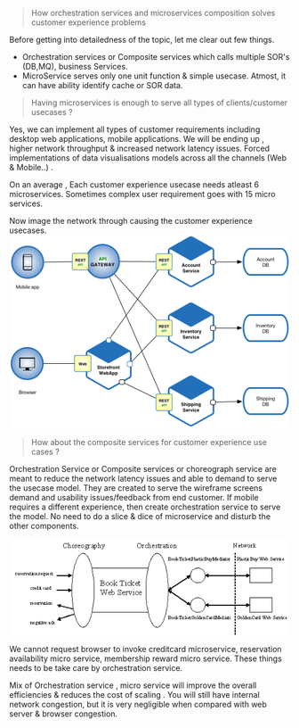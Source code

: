 

>How orchestration services and microservices composition solves customer experience problems

Before getting into detailedness of the topic, let me clear out few things.

 - Orchestration services or Composite services  which calls multiple SOR's (DB,MQ), business Services. 
 - MicroService serves only one unit function & simple usecase.  Atmost, it can have ability identify cache or SOR data.

>Having microservices is enough to serve all types of clients/customer usecases ?

Yes, we can implement all types of customer requirements including desktop web applications, mobile applications. We will be ending up , higher network throughput & increased network latency issues.  Forced implementations of data visualisations models across all the channels (Web & Mobile..)  . 

On an average , Each customer experience usecase needs atleast 6 microservices. Sometimes complex user requirement goes with 15 micro services.

Now image the network through causing the customer experience usecases.
![Simple MicroService Architecture ](https://github.com/cnuonline/cnuonline.github.io/blob/master/Microservice_Architecture.png?raw=true)

>How about the composite services for customer experience use cases ?

Orchestration Service or Composite services or choreograph service are meant to reduce the network latency issues and able to demand to serve the usecase model. They are created to serve the wireframe screens demand and usability issues/feedback from end customer. If mobile requires a different experience, then create orchestration service to serve the model. No need to do a slice & dice of microservice and disturb the other components.

![Orchestration Service or Choreograph Service](https://github.com/cnuonline/cnuonline.github.io/blob/master/chor_orch2_img.GIF?raw=true)

We cannot request browser to invoke creditcard microservice, reservation availability micro service,  membership reward micro service. These things needs to be take care by orchestration service.

Mix of Orchestration service , micro service will improve the overall efficiencies & reduces the cost of scaling . You will still have internal network congestion, but it is very negligible when compared with web server & browser congestion. 

 